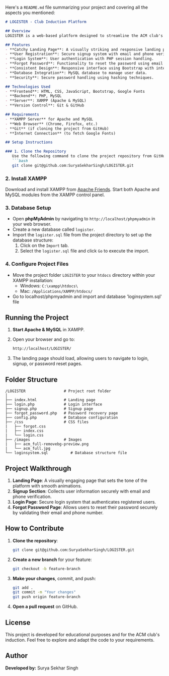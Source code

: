 Here's a `README.md` file summarizing your project and covering all the aspects you mentioned:

```markdown
# LOGISTER - Club Induction Platform

## Overview
LOGISTER is a web-based platform designed to streamline the ACM club's induction process. It features a visually appealing landing page, user registration, login system, and password recovery. The project aims to provide a smooth and professional experience while maintaining consistent design aesthetics.

## Features
- **Catchy Landing Page**: A visually striking and responsive landing page to attract users.
- **User Registration**: Secure signup system with email and phone verification.
- **Login System**: User authentication with PHP session handling.
- **Forgot Password**: Functionality to reset the password using email and phone validation.
- **Consistent Design**: Responsive interface using Bootstrap with integrated Google Fonts for a modern look.
- **Database Integration**: MySQL database to manage user data.
- **Security**: Secure password handling using hashing techniques.

## Technologies Used
- **Frontend**: HTML, CSS, JavaScript, Bootstrap, Google Fonts
- **Backend**: PHP, MySQL
- **Server**: XAMPP (Apache & MySQL)
- **Version Control**: Git & GitHub

## Requirements
- **XAMPP Server** for Apache and MySQL
- **Web Browser** (Chrome, Firefox, etc.)
- **Git** (if cloning the project from GitHub)
- **Internet Connection** (to fetch Google Fonts)

## Setup Instructions

### 1. Clone the Repository
   Use the following command to clone the project repository from GitHub:
   ```bash
   git clone git@github.com:SuryaSekharSingh/LOGISTER.git
   ```

### 2. Install XAMPP
   Download and install XAMPP from [Apache Friends](https://www.apachefriends.org/download.html). Start both Apache and MySQL modules from the XAMPP control panel.

### 3. Database Setup
   - Open **phpMyAdmin** by navigating to `http://localhost/phpmyadmin` in your web browser.
   - Create a new database called `logister`.
   - Import the `logister.sql` file from the project directory to set up the database structure:
     1. Click on the `Import` tab.
     2. Select the `logister.sql` file and click `Go` to execute the import.

### 4. Configure Project Files
   - Move the project folder `LOGISTER` to your `htdocs` directory within your XAMPP installation:
     - Windows: `C:\xampp\htdocs\`
     - Mac: `/Applications/XAMPP/htdocs/`
   - Go to localhost/phpmyadmin and import and database 'loginsystem.sql' file
   
## Running the Project
1. **Start Apache & MySQL** in XAMPP.
2. Open your browser and go to:
   
   ```bash
   http://localhost/LOGISTER/
   ```

3. The landing page should load, allowing users to navigate to login, signup, or password reset pages.

## Folder Structure
```
/LOGISTER                 # Project root folder
│
├── index.html            # Landing page
├── login.php             # Login interface
├── signup.php            # Signup page
├── forgot_password.php   # Password recovery page
├── config.php            # Database configuration
├── /css                  # CSS files
|   ├── forgot.css
|   ├── index.css
|   └── login.css
├── /images               # Images
|   ├── acm_full-removebg-preview.png
|   └── acm_full.jpg
└── loginsystem.sql          # Database structure file
```

## Project Walkthrough
1. **Landing Page**: A visually engaging page that sets the tone of the platform with smooth animations.
2. **Signup Section**: Collects user information securely with email and phone verification.
3. **Login Page**: Secure login system that authenticates registered users.
4. **Forgot Password Page**: Allows users to reset their password securely by validating their email and phone number.

## How to Contribute
1. **Clone the repository**:
   ```bash
   git clone git@github.com:SuryaSekharSingh/LOGISTER.git
   ```
2. **Create a new branch** for your feature:
   ```bash
   git checkout -b feature-branch
   ```
3. **Make your changes**, commit, and push:
   ```bash
   git add .
   git commit -m "Your changes"
   git push origin feature-branch
   ```
4. **Open a pull request** on GitHub.

## License
This project is developed for educational purposes and for the ACM club's induction. Feel free to explore and adapt the code to your requirements.

## Author
**Developed by:** Surya Sekhar Singh
```